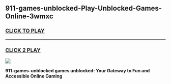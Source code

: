 
## 911-games-unblocked-Play-Unblocked-Games-Online-3wmxc
<h3>
<a href="https://premium76.site?title=911-games-unblocked&ref=24A">CLICK TO PLAY</a></h3>
<hr>

<h3>
<a href="https://premium76.site?title=911-games-unblocked&ref=24A">CLICK 2 PLAY</a>
  
</h3>

<a href="https://premium76.site?title=911-games-unblocked&ref=24A"><img src="https://clearcache.store/games.png"></a>


**911-games-unblocked games unblocked: Your Gateway to Fun and Accessible Online Gaming**
